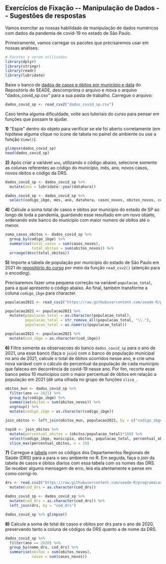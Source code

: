 ## Exercícios de Fixação -- Manipulação de Dados -- Sugestões de respostas

Vamos exercitar as nossas habilidade de manipulação de dados numéricos com dados da pandemia de covid-19 no estado de São Paulo. 

Primeiramente, vamos carregar os pacotes que precisaremos usar em nossas análises:

``` r
# Pacotes a serem utilizados
library(dplyr)
library(stringr)
library(readr)
library(lubridate)
```

Baixe o banco de [dados de casos e óbitos por município e data](https://repositorio.seade.gov.br/dataset/covid-19/resource/d2bad7a1-6c38-4dda-b409-656bff3fa56a) do Repositório do SEADE, descomprima o arquivo e mova o arquivo "dados_covid_sp.csv" para a sua pasta de trabalho. Carregue o arquivo:

``` r
dados_covid_sp <- read_csv2("dados_covid_sp.csv")
```

Caso tenha alguma dificuldade, volte aos tutoriais do curso para pensar em funções que possam te ajudar.


**1)** "Espie" dentro do objeto para verificar se ele foi aberto corretamente (em hipótese alguma clique no ícone de tabela no painel de ambiente ou use a função `View()`).

``` r
glimpse(dados_covid_sp)
head(dados_covid_sp)
```

**2)** Após criar a variável `ano`, utilizando o código abaixo, selecione somente as colunas referentes ao código do município, mês, ano, novos casos, novos óbitos e código da DRS.

``` r
dados_covid_sp <- dados_covid_sp %>% 
  mutate(ano = lubridate::year(datahora))
```

``` r
dados_covid_sp <- dados_covid_sp %>% 
  select(codigo_ibge, mes, ano, datahora, casos_novos, obitos_novos, cod_drs)
```

**4)** Calcule a soma total de casos e obitos por municipio do estado de SP ao longo de toda a pandemia, guardando esse resultado em um novo objeto, ordenando este banco do municipio com maior numero de obitos até o menor.

``` r
soma_casos_obitos <- dados_covid_sp %>% 
  group_by(codigo_ibge) %>% 
  summarise(total_casos = sum(casos_novos),
            total_obitos = sum(obitos_novos)) %>%  
  arrange(desc(total_obitos))
```

**5)** Importe a tabela de população por município do estado de São Paulo em 2021 do [repositório do curso](https://raw.githubusercontent.com/seade-R/programacao-r/master/data/populacao_2021_portepopulacional_esp.csv) por meio da função `read_csv2()` (atenção para o encoding). 

Precisaremos fazer uma pequena correção na variável `populacao_total`, para a qual apresento o código abaixo. Ao final, também transforme a coluna `codigo_ibge` para character.

``` r
populacao2021 <- read_csv2("https://raw.githubusercontent.com/seade-R/programacao-r/master/data/populacao_2021_portepopulacional_esp.csv", locale = locale(encoding = "latin1"))
```

``` r
populacao2021 <- populacao2021 %>%
  mutate(populacao_total = as.character(populacao_total),
         populacao_total = str_remove_all(populacao_total, "\\."),
         populacao_total = as.numeric(populacao_total))
```

``` r
populacao2021 <- populacao2021 %>%
  mutate(cod_ibge = as.character(cod_ibge))
```


**6)** Filtre somente as observacoes do banco `dados_covid_sp` para o ano de 2021, una esse banco (faça o `join`) com o banco de população municipal no ano de 2021, calcule o total de óbitos ocorridos nesse ano, e crie uma nova variável com o cálculo do percentual da população de cada município que faleceu em decorrência de covid-19 nesse ano. Por fim, recorte esse banco pelos 10 municípios com o maior percentual de óbitos em relação a população em 2021 (dê uma olhada no grupo de funções `slice_`.

``` r
obitos_mun <- dados_covid_sp %>% 
  filter(ano == 2021) %>%
  group_by(codigo_ibge) %>%
  summarise(obitos = sum(obitos_novos)) %>%
  ungroup() %>%
  mutate(codigo_ibge = as.character(codigo_ibge))

join_obitos <- left_join(obitos_mun, populacao2021, by = c("codigo_ibge" = "cod_ibge")) 

top10 <- join_obitos %>%
  mutate(percentual_obitos = (obitos/populacao_total)*100) %>%
  select(codigo_ibge, municipio, obitos, populacao_total, percentual_obitos) %>%
  slice_max(percentual_obitos, n = 10)
```

**7)** Carregue a [tabela](https://raw.githubusercontent.com/seade-R/programacao-r/master/data/nome_drs_2.csv) com os códigos dos Departamentos Regionais de Saúde (DRS) para a  para o seu ambiente no R. Em seguida, faça o *join* da tabela de casos e óbitos diarios com essa tabela com os nomes das DRS. Se receber alguma mensagem de erro, leia ela atentamente e pense em como corrigi-lo.

``` r
drs <- read.csv2("https://raw.githubusercontent.com/seade-R/programacao-r/master/data/nome_drs_2.csv") %>%
  mutate(cod_drs = as.character(cod_drs))

dados_covid_sp <- dados_covid_sp %>%
  mutate(cod_drs = as.character(cod_drs)) %>%
  left_join(drs, by = "cod_drs")

dados_covid_sp %>% glimpse()
```

**8)** Calcule a soma de total de casos e obitos por drs para o ano de 2020, preservando tanto a coluna de códigos da DRS quanto a de nome da DRS.

``` r
dados_covid_sp %>% 
  filter(ano == 2020) %>%
  group_by(nome_drs, cod_drs) %>%
  summarise(obitos = sum(obitos_novos),
            casos = sum(casos_novos))
```

